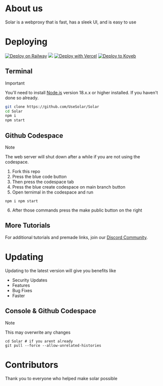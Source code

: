 # About us

Solar is a webproxy that is fast, has a sleek UI, and is easy to use

# Deploying

[![Deploy on Railway](https://binbashbanana.github.io/deploy-buttons/buttons/remade/railway.svg)](https://railway.app/template/h7StcI?referralCode=u82tqg)
<a href="https://render.com/deploy?repo=https://github.com/usesolar/solar">
<img src="https://raw.githubusercontent.com/BinBashBanana/deploy-buttons/main/buttons/remade/render.svg"></img></a>
[![Deploy with Vercel](https://binbashbanana.github.io/deploy-buttons/buttons/remade/vercel.svg)](https://vercel.com/new/clone?repositoryurl=https://github.com/usesolar/solar)
[![Deploy to Koyeb](https://binbashbanana.github.io/deploy-buttons/buttons/remade/koyeb.svg)](https://app.koyeb.com/deploy?type=git&repository=github.com/usesolar/solar)

## Terminal

> [!IMPORTANT]
> You'll need to install [Node.js](https://nodejs.org/en/download/prebuilt-installer) version 18.x.x or higher installed. If you haven't done so already.

```bash
git clone https://github.com/UseSolar/Solar
cd Solar
npm i
npm start
```

## Github Codespace

> [!NOTE]
> The web server will shut down after a while if you are not using the codespace.

1. Fork this repo
2. Press the blue code button
3. Then press the codespace tab
4. Press the blue create codespace on main branch button
5. Open ternimal in the codespace and run

`
npm i
npm start
`

6. After those commands press the make public button on the right

## More Tutorials

For additional tutorials and premade links, join our [Discord Community](https://dsc.gg/usesolar).

# Updating

Updating to the latest version will give you benefits like

- Security Updates
- Features
- Bug Fixes
- Faster

## Console & Github Codespace

> [!NOTE]
> This may overwrite any changes

```
cd Solar # if you arent already 
git pull --force --allow-unrelated-histories
```

# Contributors

Thank you to everyone who helped make solar possible
